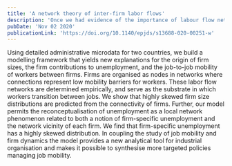 ```yaml
---
title: 'A network theory of inter-firm labor flows'
description: 'Once we had evidence of the importance of labour flow networks, we wanted to give them a more formal mathematical treatment with standard tools from stochastic processes on networks. This paper develops a model that is analytically tractable and that allows to estimate a new highly granular measure: firm-specific unemployment.'
pubDate: 'Nov 02 2020'
publicationLink: 'https://doi.org/10.1140/epjds/s13688-020-00251-w'
---
```


Using detailed administrative microdata for two countries, we build a modelling framework that yields new explanations for the origin of firm sizes, the firm contributions to unemployment, and the job-to-job mobility of workers between firms. Firms are organised as nodes in networks where connections represent low mobility barriers for workers. These labor flow networks are determined empirically, and serve as the substrate in which workers transition between jobs. We show that highly skewed firm size distributions are predicted from the connectivity of firms. Further, our model permits the reconceptualisation of unemployment as a local network phenomenon related to both a notion of firm-specific unemployment and the network vicinity of each firm. We find that firm-specific unemployment has a highly skewed distribution. In coupling the study of job mobility and firm dynamics the model provides a new analytical tool for industrial organisation and makes it possible to synthesise more targeted policies managing job mobility.